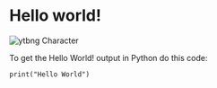# Hello world!
![ytbng Character](https://github.com/MuffinGroup/yet-to-be-named-game/blob/main/src/main/assets/textures/entities/characters/character_2/character_2.png)

To get the Hello World! output in Python do this code:
```
print("Hello World")
```

